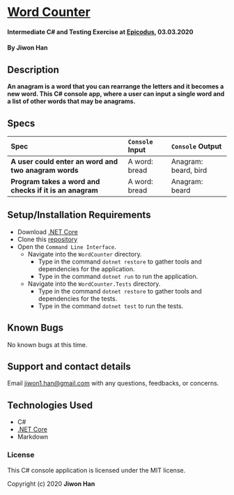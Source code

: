 # [Word Counter](https://github.com/jiwon-seattle/Word-count.git)

#### Intermediate C# and Testing Exercise at [Epicodus](https://www.epicodus.com/), 03.03.2020

#### By **Jiwon Han**

## Description

**An anagram is a word that you can rearrange the letters and it becomes a new word. This C# console app, where a user can input a single word and a list of other words that may be anagrams.**

## Specs

| Spec | `Console` Input | `Console` Output |
| :-------------     | :------------- | :------------- |
| **A user could enter an word and two anagram words** | A word: bread | Anagram: beard, bird |
| **Program takes a word and checks if it is an anagram** | A word: bread | Anagram: beard |

## Setup/Installation Requirements

* Download [.NET Core](https://dotnet.microsoft.com/download/dotnet-core/)
* Clone this [repository](https://github.com/jiwon-seattle/Word-count.git)
* Open the `Command Line Interface`.
  * Navigate into the `WordCounter` directory.
    * Type in the command `dotnet restore` to gather tools and dependencies for the application.
    * Type in the command `dotnet run` to run the application.
  * Navigate into the `WordCounter.Tests` directory.
    * Type in the command `dotnet restore` to gather tools and dependencies for the tests.
    * Type in the command `dotnet test` to run the tests. 

## Known Bugs

No known bugs at this time.

## Support and contact details

Email jiwon1.han@gmail.com with any questions, feedbacks, or concerns.

## Technologies Used

* C#
* [.NET Core](https://dotnet.microsoft.com/download/dotnet-core/)
* Markdown

### License

This C# console application is licensed under the MIT license.

Copyright (c) 2020 **Jiwon Han**
